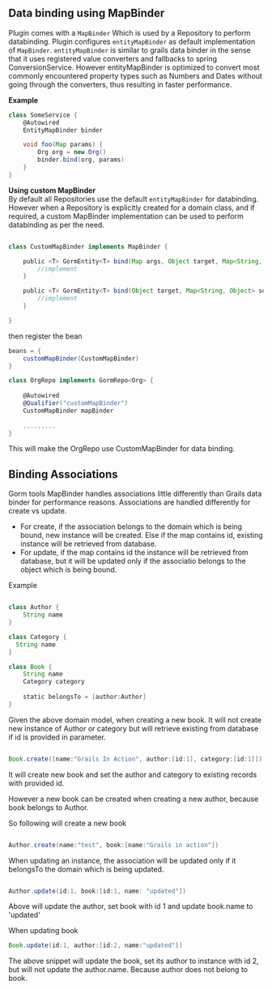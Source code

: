 
## Data binding using MapBinder
Plugin comes with a ```MapBinder``` Which is used by a Repository to perform databinding.
Plugin configures ```entityMapBinder``` as default implementation of ```MapBinder```. ```entityMapBinder``` is similar 
to grails data binder in the sense that it uses registered value converters and fallbacks to spring ConversionService.
However entityMapBinder is optimized to convert most commonly encountered property types such as Numbers and Dates 
without going through the converters, thus resulting in faster performance.

**Example**

```groovy
class SomeService {
    @Autowired
    EntityMapBinder binder

    void foo(Map params) {
        Org org = new Org()
        binder.bind(org, params)
    }
}

```

**Using custom MapBinder**  
By default all Repositories use the default ```entityMapBinder``` for databinding. However when a Repository is explicitly 
created for a domain class, and if required, a custom MapBinder implementation can be used to perform databinding as per the need.

```groovy

class CustomMapBinder implements MapBinder {

    public <T> GormEntity<T> bind(Map args, Object target, Map<String, Object> source, BindAction bindAction) {
        //implement  
    }

    public <T> GormEntity<T> bind(Object target, Map<String, Object> source, BindAction bindAction) {
        //implement
    }

}
```
then register the bean 

```java
beans = {
    customMapBinder(CustomMapBinder) 
}
```

```groovy
class OrgRepo implements GormRepo<Org> {
    
    @Autowired
    @Qualifier("customMapBinder")
    CustomMapBinder mapBinder
    
    .........   
}

```

This will make the OrgRepo use CustomMapBinder for data binding.


## Binding Associations
Gorm tools MapBinder handles associations little differently than Grails data binder for performance reasons.
Associations are handled differently for create vs update.  

- For create, if the association belongs to the domain which is being bound, new instance will be created. Else if the map contains id, existing instance will be retrieved from database.
- For update, if the map contains id the instance will be retrieved from database, but it will be updated only if the associatio belongs to the object which is being bound.


Example

```groovy

class Author {
    String name
}

class Category {
  String name
}

class Book {
    String name
    Category category
    
    static belongsTo = [author:Author]
}

```

Given the above domain model, when creating a new book. It will not create new instance of Author or category but will retrieve existing from database if id is provided in parameter.

```groovy

Book.create([name:"Grails In Action", author:[id:1], category:[id:1]]) 

```

It will create new book and set the author and category to existing records with provided id.

However a new book can be created when creating a new author, because book belongs to Author.

So following will create a new book

```groovy

Author.create(name:"test", book:[name:"Grails in action"])

```

When updating an instance, the association will be updated only if it belongsTo the domain which is being updated.

```groovy

Author.update(id:1, book:[id:1, name: "updated"])

```

Above will update the author, set book with id 1 and update book.name to 'updated'

When updating book

```groovy
Book.update(id:1, author:[id:2, name:"updated"])
```

The above snippet will update the book, set its author to instance with id 2, but will not update the author.name. Because author does not belong to book.
